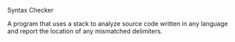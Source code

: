 Syntax Checker

A program that uses a stack to analyze source code written in any language and report the location of any mismatched delimiters.
